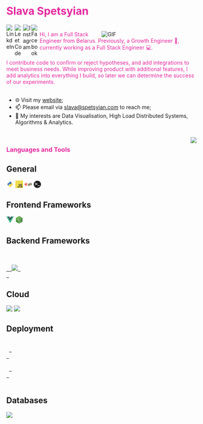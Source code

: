  
<h1 style='color: #e5289e'>Slava Spetsyian</h1>

<a href="https://www.linkedin.com/in/spetsyian/">
  <img align="left" alt="LinkdeIn" width="22px" src="https://cdn.jsdelivr.net/npm/simple-icons@v3/icons/linkedin.svg" />
</a>
<a href="https://leetcode.com/saequus">
  <img fill="#e5289e" align="left" alt="LeetCode" width="22px" src="https://cdn.jsdelivr.net/npm/simple-icons@3.1.0/icons/leetcode.svg" />
</a>
<a href="https://www.instagram.com/saequus/">
  <img align="left" alt="Instagram" width="22px" src="https://cdn.jsdelivr.net/npm/simple-icons@v3/icons/instagram.svg" />
</a>
<a href="https://www.facebook.com/slava.spetsyian">
  <img align="left" alt="Facebook" width="22px" src="https://cdn.jsdelivr.net/npm/simple-icons@v3/icons/facebook.svg" />
</a>
<br/>

<img align="right" width="50%" alt="GIF" src="https://thumbs.gfycat.com/BreakableGlaringImpala-size_restricted.gif" />
<div style="color: #e5289e">
  <div>
    Hi, I am a Full Stack Engineer from Belarus. Previously, a Growth Engineer 🚀, currently working as a Full Stack Engineer 💻.
  </div>
  <br/>
  <div>
    I contribute code to confirm or reject hypotheses, and add integrations to meet business needs. 
    While improving product with additional features, 
    I add analytics into everything I build, so later we can 
    determine the success of our experiments. 
  </div>
</div>
<br/>

- 🌐 Visit my [website](https://spetsyian.com/);
- 📫 Please email via slava@spetsyian.com to reach me;
- 🤔 My interests are Data Visualisation, High Load Distributed Systems, Algorithms & Analytics.

<br />

<a href="https://github.com/saequus">
  <img align="right" src="https://github-readme-stats.vercel.app/api/top-langs/?username=saequus&theme=synthwave&hide=css" />
</a>


<h3 style='color: #e5289e;'>Languages and Tools<h3> 

<h2>General</h2>
<code><img height="20" src="https://raw.githubusercontent.com/github/explore/80688e429a7d4ef2fca1e82350fe8e3517d3494d/topics/python/python.png"></code>
<code><img height="20" src="https://raw.githubusercontent.com/github/explore/80688e429a7d4ef2fca1e82350fe8e3517d3494d/topics/javascript/javascript.png"></code>
<code><img height="20" src="https://raw.githubusercontent.com/github/explore/80688e429a7d4ef2fca1e82350fe8e3517d3494d/topics/git/git.png"></code>
<code><img height="20" src="https://raw.githubusercontent.com/github/explore/80688e429a7d4ef2fca1e82350fe8e3517d3494d/topics/terminal/terminal.png"></code>

<br/>

<h2>Frontend Frameworks</h2>
<code><img height="20" src="https://raw.githubusercontent.com/github/explore/80688e429a7d4ef2fca1e82350fe8e3517d3494d/topics/vue/vue.png"></code>
<code><img height="20" src="https://raw.githubusercontent.com/github/explore/80688e429a7d4ef2fca1e82350fe8e3517d3494d/topics/nodejs/nodejs.png"></code>

<br/>

<h2>Backend Frameworks</h2>
<code>
 <a href="https://www.djangoproject.com/">
  <img height="20" src="https://img.icons8.com/?size=512&id=qV-JzWYl9dzP&format=png"> <!--django-->
 </a>
</code> 

<h2>Cloud</h2>
<code><img height="20" src="https://img.icons8.com/?size=512&id=WHRLQdbEXQ16&format=png"></code> <!--gcloud-->
<code><img height="20" src="https://img.icons8.com/?size=512&id=33039&format=png"></code> <!--aws-->

<br/>

<h2>Deployment</h2>
<code>
 <a href="https://kubernetes.io/"
  <img height="20" src="https://img.icons8.com/?size=512&id=cvzmaEA4kC0o&format=png"> <!--k8s-->
 </a>
</code>
<code>
 <a href="https://www.docker.com/"
  <img height="20" src="https://img.icons8.com/?size=512&id=cdYUlRaag9G9&format=png"> <!--docker-->
 </a>
</code> 

<br/>

<h2>Databases</h2>
<code><img height="20" src="https://img.icons8.com/?size=512&id=38561&format=png"></code> <!--postgres-->

<br/>


